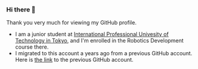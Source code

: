 ### Hi there 👋

<!--
**telur-4/telur-4** is a ✨ _special_ ✨ repository because its `README.md` (this file) appears on your GitHub profile.

Here are some ideas to get you started:

- 🔭 I’m currently working on ...
- 🌱 I’m currently learning ...
- 👯 I’m looking to collaborate on ...
- 🤔 I’m looking for help with ...
- 💬 Ask me about ...
- 📫 How to reach me: ...
- 😄 Pronouns: ...
- ⚡ Fun fact: ...
-->

Thank you very much for viewing my GitHub profile.
- I am a junior student at [International Professional Univesity of Technology in Tokyo](https://www.iput.ac.jp/tokyo/ ""), and I'm enrolled in the Robotics Development course there.
- I migrated to this account a years ago from a previous GitHub account. Here is [the link](https://github.com/telur4 "") to the previous GitHub account.
